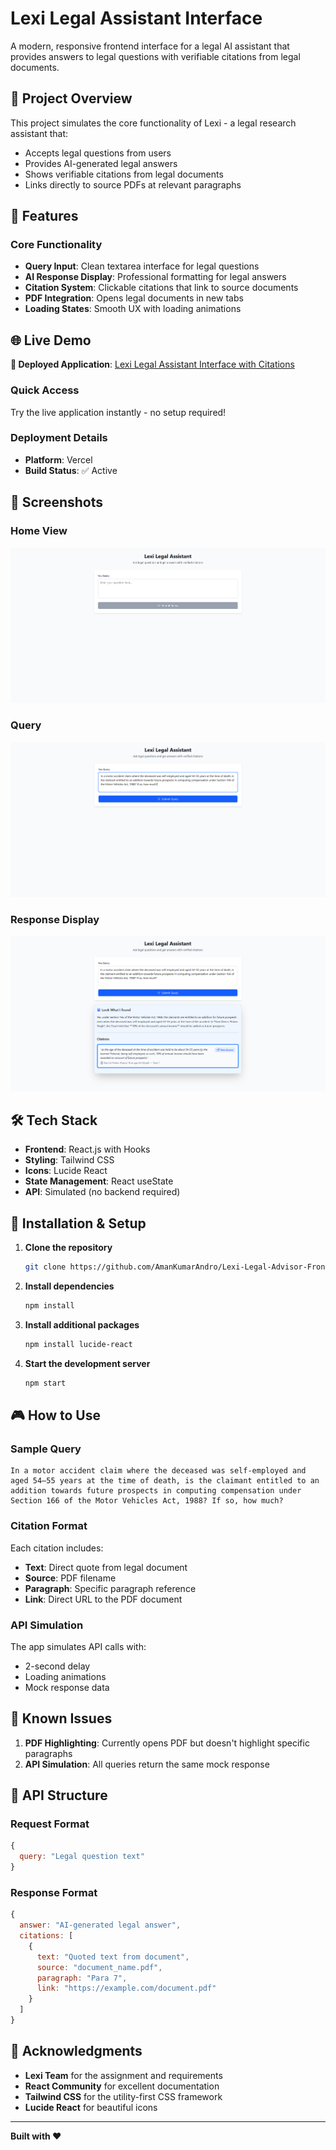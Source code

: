 # Lexi Legal Assistant Interface

A modern, responsive frontend interface for a legal AI assistant that provides answers to legal questions with verifiable citations from legal documents.

## 🎯 Project Overview

This project simulates the core functionality of Lexi - a legal research assistant that:
- Accepts legal questions from users
- Provides AI-generated legal answers
- Shows verifiable citations from legal documents
- Links directly to source PDFs at relevant paragraphs

## 🚀 Features

### Core Functionality
- **Query Input**: Clean textarea interface for legal questions
- **AI Response Display**: Professional formatting for legal answers
- **Citation System**: Clickable citations that link to source documents
- **PDF Integration**: Opens legal documents in new tabs
- **Loading States**: Smooth UX with loading animations

## 🌐 Live Demo

**🔗 Deployed Application**: [Lexi Legal Assistant Interface with Citations](https://lexi-legal-assistant-frontend.vercel.app)

### Quick Access
Try the live application instantly - no setup required!

### Deployment Details
- **Platform**: Vercel
- **Build Status**: ✅ Active

## 📱 Screenshots

### Home View
![Home Interface](./screenshots/home.png)

### Query
![Query](./screenshots/query.png)

### Response Display
![Response](./screenshots/response.png)


## 🛠️ Tech Stack

- **Frontend**: React.js with Hooks
- **Styling**: Tailwind CSS
- **Icons**: Lucide React
- **State Management**: React useState
- **API**: Simulated (no backend required)

## 🔧 Installation & Setup

1. **Clone the repository**
   ```bash
   git clone https://github.com/AmanKumarAndro/Lexi-Legal-Advisor-Frontend.git
   ```

2. **Install dependencies**
   ```bash
   npm install
   ```

3. **Install additional packages**
   ```bash
   npm install lucide-react
   ```

4. **Start the development server**
   ```bash
   npm start
   ```

## 🎮 How to Use


### Sample Query
```
In a motor accident claim where the deceased was self-employed and aged 54–55 years at the time of death, is the claimant entitled to an addition towards future prospects in computing compensation under Section 166 of the Motor Vehicles Act, 1988? If so, how much?
```


### Citation Format
Each citation includes:
- **Text**: Direct quote from legal document
- **Source**: PDF filename
- **Paragraph**: Specific paragraph reference
- **Link**: Direct URL to the PDF document

### API Simulation
The app simulates API calls with:
- 2-second delay
- Loading animations
- Mock response data


## 🐛 Known Issues

1. **PDF Highlighting**: Currently opens PDF but doesn't highlight specific paragraphs
2. **API Simulation**: All queries return the same mock response

## 📝 API Structure

### Request Format
```javascript
{
  query: "Legal question text"
}
```

### Response Format
```javascript
{
  answer: "AI-generated legal answer",
  citations: [
    {
      text: "Quoted text from document",
      source: "document_name.pdf",
      paragraph: "Para 7",
      link: "https://example.com/document.pdf"
    }
  ]
}
```

## 🙏 Acknowledgments

- **Lexi Team** for the assignment and requirements
- **React Community** for excellent documentation
- **Tailwind CSS** for the utility-first CSS framework
- **Lucide React** for beautiful icons

---

**Built with ❤️**
